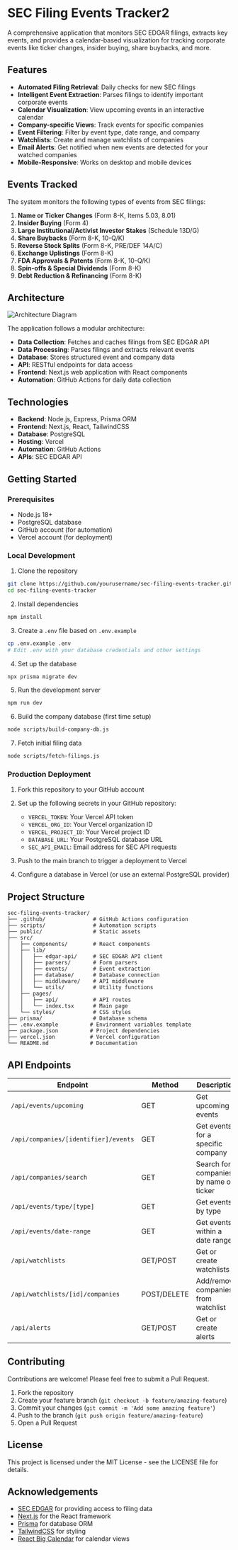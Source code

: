 # SEC Filing Events Tracker2

A comprehensive application that monitors SEC EDGAR filings, extracts key events, and provides a calendar-based visualization for tracking corporate events like ticker changes, insider buying, share buybacks, and more.

## Features

- **Automated Filing Retrieval**: Daily checks for new SEC filings
- **Intelligent Event Extraction**: Parses filings to identify important corporate events
- **Calendar Visualization**: View upcoming events in an interactive calendar
- **Company-specific Views**: Track events for specific companies
- **Event Filtering**: Filter by event type, date range, and company
- **Watchlists**: Create and manage watchlists of companies
- **Email Alerts**: Get notified when new events are detected for your watched companies
- **Mobile-Responsive**: Works on desktop and mobile devices

## Events Tracked

The system monitors the following types of events from SEC filings:

1. **Name or Ticker Changes** (Form 8-K, Items 5.03, 8.01)
2. **Insider Buying** (Form 4)
3. **Large Institutional/Activist Investor Stakes** (Schedule 13D/G)
4. **Share Buybacks** (Form 8-K, 10-Q/K)
5. **Reverse Stock Splits** (Form 8-K, PRE/DEF 14A/C)
6. **Exchange Uplistings** (Form 8-K)
7. **FDA Approvals & Patents** (Form 8-K, 10-Q/K)
8. **Spin-offs & Special Dividends** (Form 8-K)
9. **Debt Reduction & Refinancing** (Form 8-K)

## Architecture

![Architecture Diagram](https://via.placeholder.com/800x400?text=SEC+Tracker+Architecture)

The application follows a modular architecture:

- **Data Collection**: Fetches and caches filings from SEC EDGAR API
- **Data Processing**: Parses filings and extracts relevant events
- **Database**: Stores structured event and company data
- **API**: RESTful endpoints for data access
- **Frontend**: Next.js web application with React components
- **Automation**: GitHub Actions for daily data collection

## Technologies

- **Backend**: Node.js, Express, Prisma ORM
- **Frontend**: Next.js, React, TailwindCSS
- **Database**: PostgreSQL
- **Hosting**: Vercel
- **Automation**: GitHub Actions
- **APIs**: SEC EDGAR API

## Getting Started

### Prerequisites

- Node.js 18+
- PostgreSQL database
- GitHub account (for automation)
- Vercel account (for deployment)

### Local Development

1. Clone the repository
```bash
git clone https://github.com/yourusername/sec-filing-events-tracker.git
cd sec-filing-events-tracker
```

2. Install dependencies
```bash
npm install
```

3. Create a `.env` file based on `.env.example`
```bash
cp .env.example .env
# Edit .env with your database credentials and other settings
```

4. Set up the database
```bash
npx prisma migrate dev
```

5. Run the development server
```bash
npm run dev
```

6. Build the company database (first time setup)
```bash
node scripts/build-company-db.js
```

7. Fetch initial filing data
```bash
node scripts/fetch-filings.js
```

### Production Deployment

1. Fork this repository to your GitHub account

2. Set up the following secrets in your GitHub repository:
   - `VERCEL_TOKEN`: Your Vercel API token
   - `VERCEL_ORG_ID`: Your Vercel organization ID
   - `VERCEL_PROJECT_ID`: Your Vercel project ID
   - `DATABASE_URL`: Your PostgreSQL database URL
   - `SEC_API_EMAIL`: Email address for SEC API requests

3. Push to the main branch to trigger a deployment to Vercel

4. Configure a database in Vercel (or use an external PostgreSQL provider)

## Project Structure

```
sec-filing-events-tracker/
├── .github/               # GitHub Actions configuration
├── scripts/               # Automation scripts
├── public/                # Static assets
├── src/
│   ├── components/        # React components
│   ├── lib/
│   │   ├── edgar-api/     # SEC EDGAR API client
│   │   ├── parsers/       # Form parsers
│   │   ├── events/        # Event extraction
│   │   ├── database/      # Database connection
│   │   ├── middleware/    # API middleware
│   │   └── utils/         # Utility functions
│   ├── pages/
│   │   ├── api/           # API routes
│   │   └── index.tsx      # Main page
│   └── styles/            # CSS styles
├── prisma/                # Database schema
├── .env.example          # Environment variables template
├── package.json          # Project dependencies
├── vercel.json           # Vercel configuration
└── README.md             # Documentation
```

## API Endpoints

| Endpoint | Method | Description |
|----------|--------|-------------|
| `/api/events/upcoming` | GET | Get upcoming events |
| `/api/companies/[identifier]/events` | GET | Get events for a specific company |
| `/api/companies/search` | GET | Search for companies by name or ticker |
| `/api/events/type/[type]` | GET | Get events by type |
| `/api/events/date-range` | GET | Get events within a date range |
| `/api/watchlists` | GET/POST | Get or create watchlists |
| `/api/watchlists/[id]/companies` | POST/DELETE | Add/remove companies from watchlist |
| `/api/alerts` | GET/POST | Get or create alerts |

## Contributing

Contributions are welcome! Please feel free to submit a Pull Request.

1. Fork the repository
2. Create your feature branch (`git checkout -b feature/amazing-feature`)
3. Commit your changes (`git commit -m 'Add some amazing feature'`)
4. Push to the branch (`git push origin feature/amazing-feature`)
5. Open a Pull Request

## License

This project is licensed under the MIT License - see the LICENSE file for details.

## Acknowledgements

- [SEC EDGAR](https://www.sec.gov/edgar.shtml) for providing access to filing data
- [Next.js](https://nextjs.org/) for the React framework
- [Prisma](https://www.prisma.io/) for database ORM
- [TailwindCSS](https://tailwindcss.com/) for styling
- [React Big Calendar](https://github.com/jquense/react-big-calendar) for calendar views
